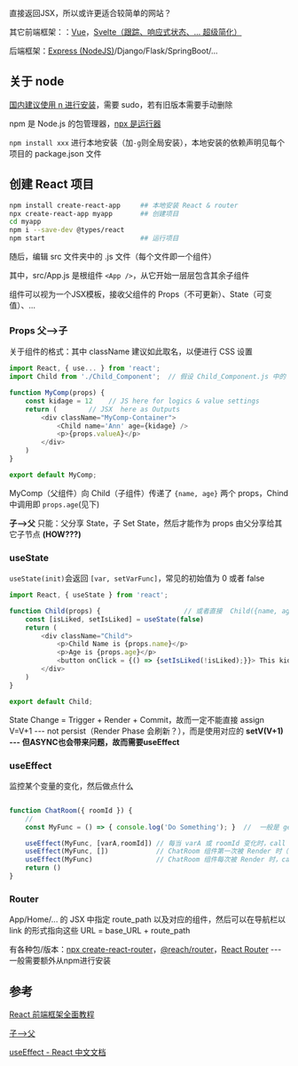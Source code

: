 

直接返回JSX，所以或许更适合较简单的网站？

其它前端框架：：[Vue](./Vue.md)，[Svelte（跟踪、响应式状态、... 超级简化）](https://svelte.yayujs.com/docs/svelte/overview)

后端框架：[Express (NodeJS)](https://developer.mozilla.org/zh-CN/docs/Learn_web_development/Extensions/Server-side/Express_Nodejs)/Django/Flask/SpringBoot/...

## 关于 node

[国内建议使用 n 进行安装](https://nodejs.org/en/download)，需要 sudo，若有旧版本需要手动删除

npm 是 Node.js 的包管理器，[npx 是运行器](https://dev.nodejs.cn/learn/the-npx-nodejs-package-runner/)

```npm install xxx``` 进行本地安装（加```-g```则全局安装），本地安装的依赖声明见每个项目的 package.json 文件



## 创建 React 项目

```bash
npm install create-react-app     ## 本地安装 React & router
npx create-react-app myapp       ## 创建项目
cd myapp
npm i --save-dev @types/react
npm start                        ## 运行项目
```

随后，编辑 src 文件夹中的 .js 文件（每个文件即一个组件）

其中，src/App.js 是根组件 ```<App />```，从它开始一层层包含其余子组件

组件可以视为一个JSX模板，接收父组件的 Props（不可更新）、State（可变值）、...


### Props 父-->子

关于组件的格式：其中 className 建议如此取名，以便进行 CSS 设置

```js
import React, { use... } from 'react';
import Child from './Child_Component';  // 假设 Child_Component.js 中的 function Child() 被 export

function MyComp(props) {
    const kidage = 12    // JS here for logics & value settings
    return (        // JSX  here as Outputs
        <div className="MyComp-Container">
            <Child name='Ann' age={kidage} /> 
            <p>{props.valueA}</p>
        </div>
    )
}

export default MyComp;   
```

MyComp（父组件）向 Child（子组件）传递了 ```{name, age}``` 两个 props，Chind 中调用即 ```props.age```(见下)

**子-->父** 只能：父分享 State，子 Set State，然后才能作为 props 由父分享给其它子节点 **(HOW???)**


### useState

```useState(init)```会返回 ```[var, setVarFunc]```，常见的初始值为 0 或者 false

```js
import React, { useState } from 'react';

function Child(props) {                     // 或者直接  Child({name, age})
    const [isLiked, setIsLiked] = useState(false)
    return (  
        <div className="Child">
            <p>Child Name is {props.name}</p>
            <p>Age is {props.age}</p>
            <button onClick = {() => {setIsLiked(!isLiked);}}> This kid {isLiked ? "Likes":"Dislikes"} Tomato   </button>
        </div>
    )
}

export default Child;   
```

State Change = Trigger + Render + Commit，故而一定不能直接 assign V=V+1 --- not persist（Render Phase 会刷新？），而是使用对应的 **setV(V+1) --- 但ASYNC也会带来问题，故而需要useEffect**


### useEffect

监控某个变量的变化，然后做点什么


```js

function ChatRoom({ roomId }) {
    //
    const MyFunc = () => { console.log('Do Something'); }  //  一般是 get("/api/xxx").then(onSucc)

    useEffect(MyFunc, [varA,roomId]) // 每当 varA 或 roomId 变化时，call MyFunc --- 注意：Effect 代码中使用的每个 响应式值 都必须声明为依赖项
    useEffect(MyFunc, [])            // ChatRoom 组件第一次被 Render 时（即 on mount），call MyFunc
    useEffect(MyFunc)                // ChatRoom 组件每次被 Render 时，call MyFunc
    return ()
}

```

### Router

App/Home/... 的 JSX 中指定 route_path 以及对应的组件，然后可以在导航栏以 link 的形式指向这些 URL = base_URL + route_path


有各种包/版本：[npx create-react-router](https://reactrouter.com/start/framework/routing)，[@reach/router](https://reach.tech/router/)，[React Router](https://react-guide.github.io/react-router-cn/docs/guides/basics/RouteConfiguration.html) --- 一般需要额外从npm进行安装


## 参考

[React 前端框架全面教程](https://blog.csdn.net/m0_70474954/article/details/143259099)

[子-->父](https://juejin.cn/post/7216182414710784037)

[useEffect - React 中文文档](https://zh-hans.react.dev/reference/react/useEffect)
